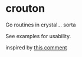 # crouton

Go routines in crystal... sorta

See examples for usability.


inspired by [this comment](https://github.com/crystal-lang/crystal/issues/4350#issuecomment-304440977)
